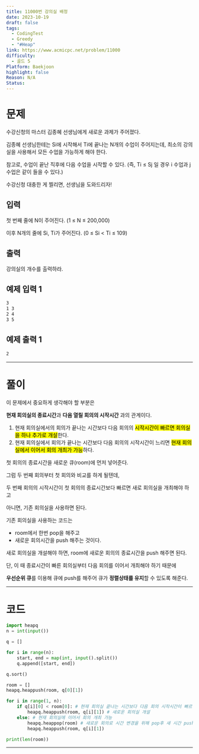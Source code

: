 ```yaml
---
title: 11000번 강의실 배정
date: 2023-10-19
draft: false
tags:
  - CodingTest
  - Greedy
  - "#Heap"
link: https://www.acmicpc.net/problem/11000
difficulty:
  - 골드 5
Platform: Baekjoon
highlight: false
Reason: N/A
Status:
---
```

# 문제

수강신청의 마스터 김종혜 선생님에게 새로운 과제가 주어졌다. 

김종혜 선생님한테는 Si에 시작해서 Ti에 끝나는 N개의 수업이 주어지는데, 최소의 강의실을 사용해서 모든 수업을 가능하게 해야 한다. 

참고로, 수업이 끝난 직후에 다음 수업을 시작할 수 있다. (즉, Ti ≤ Sj 일 경우 i 수업과 j 수업은 같이 들을 수 있다.)

수강신청 대충한 게 찔리면, 선생님을 도와드리자!

## 입력

첫 번째 줄에 N이 주어진다. (1 ≤ N ≤ 200,000)

이후 N개의 줄에 Si, Ti가 주어진다. (0 ≤ Si < Ti ≤ 109)

## 출력

강의실의 개수를 출력하라.

## 예제 입력 1 

```sh
3
1 3
2 4
3 5
```

## 예제 출력 1 

```sh
2
```


___

# 풀이

이 문제에서 중요하게 생각해야 할 부분은

**현재 회의실의 종료시간**과 **다음 열릴 회의의 시작시간** 과의 관계이다.

1. 현재 회의실에서의 회의가 끝나는 시간보다 다음 회의의 <mark class="hltr-highlight">시작시간이 빠르면 회의실을 하나 추가로 개설</mark>한다.
2. 현재 회의실에서 회의가 끝나는 시간보다 다음 회의의 시작시간이 느리면 <mark class="hltr-highlight">현재 회의실에서 이어서 회의 개최가 가능</mark>하다.

첫 회의의 종료시간을 새로운 큐(room)에 먼저 넣어준다.

그럼 두 번째 회의부터 첫 회의와 비교를 하게 될텐데,

두 번째 회의의 시작시간이 첫 회의의 종료시간보다 빠르면 새로 회의실을 개최해야 하고

아니면, 기존 회의실을 사용하면 된다.

기존 회의실을 사용하는 코드는 
- room에서 한번 pop을 해주고 
- 새로운 회의시간을 push 해주는 것이다.

새로 회의실을 개설해야 하면, room에 새로운 회의의 종료시간을 push 해주면 된다.

단, 이 때 종료시간이 빠른 회의실부터 다음 회의를 이어서 개최해야 하기 때문에

**우선순위 큐**를 이용해 큐에 push를 해주어 큐가 **정렬상태를 유지**할 수 있도록 해준다.

____
# 코드


```python
import heapq
n = int(input())

q = []

for i in range(n):
    start, end = map(int, input().split())
    q.append([start, end])

q.sort()

room = []
heapq.heappush(room, q[0][1])

for i in range(1, n):
    if q[i][0] < room[0]: # 현재 회의실 끝나는 시간보다 다음 회의 시작시간이 빠르면
        heapq.heappush(room, q[i][1]) # 새로운 회의실 개설
    else: # 현재 회의실에 이어서 회의 개최 가능
        heapq.heappop(room) # 새로운 회의로 시간 변경을 위해 pop후 새 시간 push
        heapq.heappush(room, q[i][1])

print(len(room))
```



___